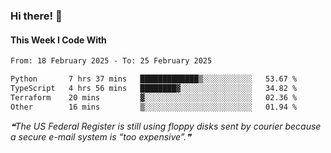 ### Hi there! 👋

#### This Week I Code With
<!--START_SECTION:waka-->

```txt
From: 18 February 2025 - To: 25 February 2025

Python       7 hrs 37 mins   █████████████▒░░░░░░░░░░░   53.67 %
TypeScript   4 hrs 56 mins   ████████▓░░░░░░░░░░░░░░░░   34.82 %
Terraform    20 mins         ▓░░░░░░░░░░░░░░░░░░░░░░░░   02.36 %
Other        16 mins         ▒░░░░░░░░░░░░░░░░░░░░░░░░   01.94 %
```

<!--END_SECTION:waka-->

<!--STARTS_HERE_QUOTE_README-->
<i>❝The US Federal Register is still using floppy disks sent by courier because a secure e-mail system is “too expensive”.❞</i>
<!--ENDS_HERE_QUOTE_README-->
